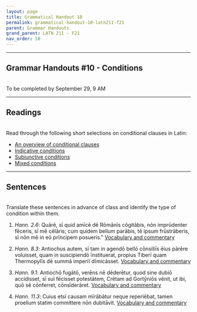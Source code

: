 ```yaml
---
layout: page
title: Grammatical Handout 10
permalink: grammatical-handout-10-latn211-f21
parent: Grammar Handouts
grand_parent: LATN 211 - F21
nav_order: 10
---
```

***

## Grammar Handouts #10 - Conditions
&nbsp;  
To be completed by September 29, 9 AM

***

## Readings
&nbsp;  
Read through the following short selections on conditional clauses in Latin:
 - [An overview of conditional clauses](https://lingualatina.github.io/textbook/presentation/19-conditions/overview/)
 - [Indicative conditions](https://lingualatina.github.io/textbook/presentation/19-conditions/indicative/)
 - [Subjunctive conditions](https://lingualatina.github.io/textbook/presentation/19-conditions/subjunctive/)
 - [Mixed conditions](https://lingualatina.github.io/textbook/presentation/19-conditions/mixed/)

***

## Sentences
&nbsp;  
Translate these sentences in advance of class and identify the type of condition within them.

1. *Hann. 2.6*: Quārē, sī quid amīcē dē Rōmānīs cōgitābis, nōn imprūdenter fēceris, sī mē cēlāris; cum quidem bellum parābis, tē ipsum frūstrāberis, sī nōn mē in eō prīncipem posueris." [Vocabulary and commentary](http://dcc.dickinson.edu/nepos-hannibal/chapter-2)

2. *Hann. 8.3*: Antiochus autem, sī tam in agendō bellō cōnsiliīs ēius pārēre voluisset, quam in suscipiendō īnstituerat, propius Tiberī quam Thermopylīs dē summā imperiī dīmicāsset. [Vocabulary and commentary](http://dcc.dickinson.edu/nepos-hannibal/chapter-8)

3. *Hann. 9.1*:  Antiochō fugātō, verēns nē dēderētur, quod sine dubiō accidisset, sī suī fēcisset potestātem, Crētam ad Gortȳniōs vēnit, ut ibi, quō sē cōnferret, cōnsīderāret. [Vocabulary and commentary](http://dcc.dickinson.edu/nepos-hannibal/chapter-9)

4. *Hann. 11.3*: Cuius etsī causam mīrābātur neque reperiēbat, tamen proelium statim committere nōn dubitāvit. [Vocabulary and commentary](http://dcc.dickinson.edu/nepos-hannibal/chapter-11)
